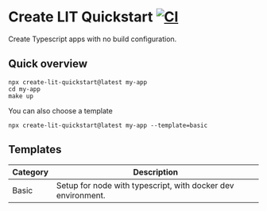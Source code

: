 # Create LIT Quickstart [![CI](https://github.com/lit-datory/create-lit-quickstart/actions/workflows/ci.yml/badge.svg)](https://github.com/lit-datory/create-lit-quickstart/actions/workflows/ci.yml)

Create Typescript apps with no build configuration.

## Quick overview

```shell
npx create-lit-quickstart@latest my-app
cd my-app
make up
```

You can also choose a template

```shell
npx create-lit-quickstart@latest my-app --template=basic
```

## Templates
| Category | Description                                                  |
| -------- | ------------------------------------------------------------ |
| Basic    | Setup for node with typescript, with docker dev environment. |
